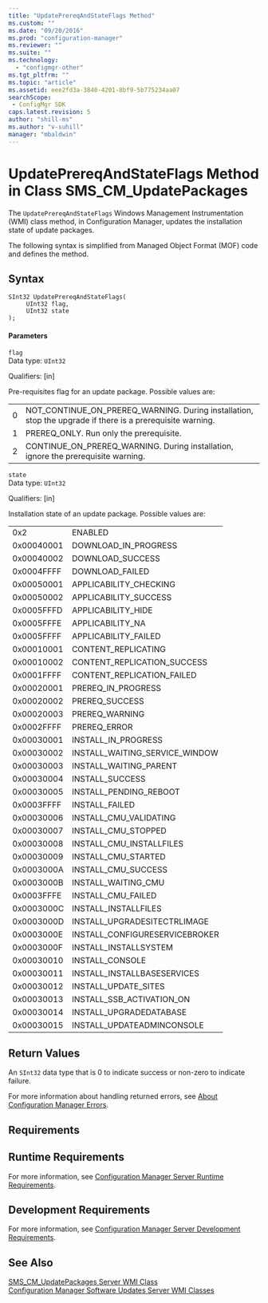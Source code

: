 ```yaml
---
title: "UpdatePrereqAndStateFlags Method"
ms.custom: ""
ms.date: "09/20/2016"
ms.prod: "configuration-manager"
ms.reviewer: ""
ms.suite: ""
ms.technology:
  - "configmgr-other"
ms.tgt_pltfrm: ""
ms.topic: "article"
ms.assetid: eee2fd3a-3840-4201-8bf9-5b775234aa07searchScope: - ConfigMgr SDK
caps.latest.revision: 5
author: "shill-ms"
ms.author: "v-suhill"
manager: "mbaldwin"
---
```

# UpdatePrereqAndStateFlags Method in Class SMS_CM_UpdatePackages
The `UpdatePrereqAndStateFlags` Windows Management Instrumentation (WMI) class method, in Configuration Manager, updates the installation state of update packages.  

 The following syntax is simplified from Managed Object Format (MOF) code and defines the method.  

## Syntax  

```  
SInt32 UpdatePrereqAndStateFlags(  
     UInt32 flag,  
     UInt32 state  
);  

```  

#### Parameters  
 `flag`  
 Data type: `UInt32`  

 Qualifiers: [in]  

 Pre-requisites  flag for an update package. Possible values are:  

|||  
|-|-|  
|0|NOT_CONTINUE_ON_PREREQ_WARNING. During installation, stop the upgrade if there is a prerequisite warning.|  
|1|PREREQ_ONLY. Run only the prerequisite.|  
|2|CONTINUE_ON_PREREQ_WARNING. During installation, ignore the prerequisite warning.|  

 `state`  
 Data type: `UInt32`  

 Qualifiers: [in]  

 Installation state of an update package. Possible values are:  

|||  
|-|-|  
|0x2|ENABLED|  
|0x00040001|DOWNLOAD_IN_PROGRESS|  
|0x00040002|DOWNLOAD_SUCCESS|  
|0x0004FFFF|DOWNLOAD_FAILED|  
|0x00050001|APPLICABILITY_CHECKING|  
|0x00050002|APPLICABILITY_SUCCESS|  
|0x0005FFFD|APPLICABILITY_HIDE|  
|0x0005FFFE|APPLICABILITY_NA|  
|0x0005FFFF|APPLICABILITY_FAILED|  
|0x00010001|CONTENT_REPLICATING|  
|0x00010002|CONTENT_REPLICATION_SUCCESS|  
|0x0001FFFF|CONTENT_REPLICATION_FAILED|  
|0x00020001|PREREQ_IN_PROGRESS|  
|0x00020002|PREREQ_SUCCESS|  
|0x00020003|PREREQ_WARNING|  
|0x0002FFFF|PREREQ_ERROR|  
|0x00030001|INSTALL_IN_PROGRESS|  
|0x00030002|INSTALL_WAITING_SERVICE_WINDOW|  
|0x00030003|INSTALL_WAITING_PARENT|  
|0x00030004|INSTALL_SUCCESS|  
|0x00030005|INSTALL_PENDING_REBOOT|  
|0x0003FFFF|INSTALL_FAILED|  
|0x00030006|INSTALL_CMU_VALIDATING|  
|0x00030007|INSTALL_CMU_STOPPED|  
|0x00030008|INSTALL_CMU_INSTALLFILES|  
|0x00030009|INSTALL_CMU_STARTED|  
|0x0003000A|INSTALL_CMU_SUCCESS|  
|0x0003000B|INSTALL_WAITING_CMU|  
|0x0003FFFE|INSTALL_CMU_FAILED|  
|0x0003000C|INSTALL_INSTALLFILES|  
|0x0003000D|INSTALL_UPGRADESITECTRLIMAGE|  
|0x0003000E|INSTALL_CONFIGURESERVICEBROKER|  
|0x0003000F|INSTALL_INSTALLSYSTEM|  
|0x00030010|INSTALL_CONSOLE|  
|0x00030011|INSTALL_INSTALLBASESERVICES|  
|0x00030012|INSTALL_UPDATE_SITES|  
|0x00030013|INSTALL_SSB_ACTIVATION_ON|  
|0x00030014|INSTALL_UPGRADEDATABASE|  
|0x00030015|INSTALL_UPDATEADMINCONSOLE|  

## Return Values  
 An `SInt32` data type that is 0 to indicate success or non-zero to indicate failure.  

 For more information about handling returned errors, see [About Configuration Manager Errors](../../../develop/core/understand/about-configuration-manager-errors.md).  

## Requirements  

## Runtime Requirements  
 For more information, see [Configuration Manager Server Runtime Requirements](../../../develop/core/reqs/server-runtime-requirements.md).  

## Development Requirements  
 For more information, see [Configuration Manager Server Development Requirements](../../../develop/core/reqs/server-development-requirements.md).  

## See Also  
 [SMS_CM_UpdatePackages Server WMI Class](../../../develop/reference/sum/sms_cm_updatepackages-server-wmi-class.md)   
 [Configuration Manager Software Updates Server WMI Classes](../../../develop/reference/sum/software-updates-server-wmi-classes.md)
